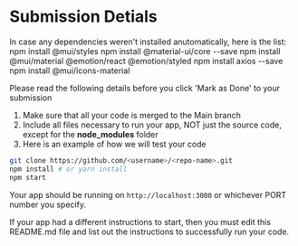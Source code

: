 
# Submission Detials

In case any dependencies weren't installed anutomatically, here is the list:
npm install @mui/styles
npm install @material-ui/core --save
npm install @mui/material @emotion/react @emotion/styled
npm install axios --save
npm install @mui/icons-material

Please read the following details before you click 'Mark as Done' to your submission 
1. Make sure that all your code is merged to the Main branch
2. Include all files necessary to run your app, NOT just the source code, except for the **node_modules** folder
3. Here is an example of how we will test your code 

```bash
git clone https://github.com/<username>/<repo-name>.git
npm install # or yarn install
npm start  
```

Your app should be running on `http://localhost:3000` or whichever PORT number you specify.

If your app had a different instructions to start, then you must edit this README.md file and list out the instructions to successfully run your code.







